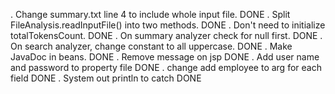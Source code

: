 . Change summary.txt line 4 to include whole input file. DONE
. Split FileAnalysis.readInputFile() into two methods. DONE
. Don't need to initialize totalTokensCount. DONE
. On summary analyzer check for null first. DONE
. On search analyzer, change constant to all uppercase. DONE
. Make JavaDoc in beans. DONE
. Remove message on jsp DONE
. Add user name and password to property file DONE
. change add employee to arg for each field DONE
. System out println to catch DONE
